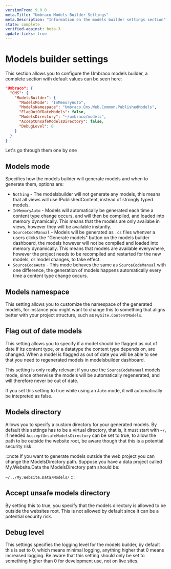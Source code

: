 ```yaml
---
versionFrom: 9.0.0
meta.Title: "Umbraco Models Builder Settings"
meta.Description: "Information on the models builder settings section"
state: complete
verified-against: beta-3
update-links: true
---
```


# Models builder settings

This section allows you to configure the Umbraco models builder, a complete section with default values can be seen here: 

```json
"Umbraco": {
  "CMS": {
    "ModelsBuilder": {
      "ModelsMode": "InMemoryAuto",
      "ModelsNamespace": "Umbraco.Cms.Web.Common.PublishedModels",
      "FlagOutOfDateModels": false,
      "ModelsDirectory": "~/umbraco/models",
      "AcceptUnsafeModelsDirectory": false,
      "DebugLevel": 0
    }
  }
}
```

Let's go through them one by one 

## Models mode

Specifies how the models builder will generate models and when to generate them, options are:

* `Nothing` - The modelsbuilder will not generate any models, this means that all views will use IPublishedContent, instead of strongly typed models.
* `InMemoryAuto` - Models will automatically be generated each time a content type change occurs, and will then be compiled, and loaded into memory dynamically. This means that the models are only availabe in views, however they will be available instantly.
* `SourceCodeManual` - Models will be generated as `.cs` files whenver a users clicks the "Generate models" button on the models builder dashboard, the models however will not be compiled and loaded into memory dynamically. This means that models are available everywhere, however the project needs to be recompiled and restarted for the new models, or model changes, to take effect.
* `SourceCodeAuto` - This mode behaves the same as `SourceCodeManual` with one difference, the generation of models happens automatically every time a content type change occurs.

## Models namespace

This setting allows you to customize the namespace of the generated models, for instance you might want to change this to something that aligns better with your project structure, such as `MySite.ContentModels`.

## Flag out of date models

This setting allows you to specify if a model should be flagged as out of date if its content type, or a datatype the content type depends on, are changed. When a model is flagged as out of date you will be able to see that you need to regenerated models in modelsbuilder dashboard. 

This setting is only really relevant if you use the `SourceCodeManual` models mode, since otherwise the models will be automatically regenerated, and will therefore never be out of date. 

If you set this setting to true while using an `Auto` mode, it will automatically be intepreted as false.

## Models directory 

Allows you to specify a custom directory for your generated models. By default this settings has to be a virtual directory, that is, it must start with `~/`, if needed `AccceptUnsafeModelsDirectory` can be set to true, to allow the path to be outside the website root, be aware though that this is a potential security risk.

:::note
If you want to generate models outside the web project you can change the ModelsDirectory path. Suppose you have a data project called My.Website.Data the ModelsDirectory path should be:

`~/../My.Website.Data/Models/`
:::

## Accept unsafe models directory

By setting this to true, you specify that the models directory is allowed to be outside the websites root. This is not allowed by default since it can be a potential security risk.

## Debug level

This settings specifies the logging level for the models builder, by default this is set to 0, which means minimal logging, anything higher that 0 means increased logging. Be aware that this setting should only be set to something higher than 0 for development use, not on live sites.